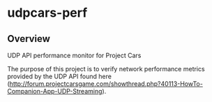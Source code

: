udpcars-perf
============

Overview
--------
UDP API performance monitor for Project Cars

The purpose of this project is to verify network performance metrics provided by the UDP API found here (http://forum.projectcarsgame.com/showthread.php?40113-HowTo-Companion-App-UDP-Streaming).
